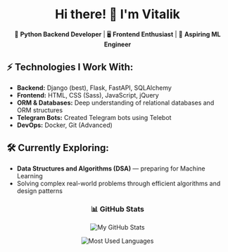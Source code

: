 <h1 align="center">Hi there! 👋 I'm Vitalik</h1>

<p align="center">
  🔧 <strong>Python Backend Developer</strong> | 🖥️ <strong>Frontend Enthusiast</strong> | 🚀 <strong>Aspiring ML Engineer</strong>
</p>

<h2>⚡ Technologies I Work With:</h2>
<ul>
  <li><strong>Backend:</strong> Django (best), Flask, FastAPI, SQLAlchemy</li>
  <li><strong>Frontend:</strong> HTML, CSS (Sass), JavaScript, jQuery</li>
  <li><strong>ORM & Databases:</strong> Deep understanding of relational databases and ORM structures</li>
  <li><strong>Telegram Bots:</strong> Created Telegram bots using Telebot</li>
  <li><strong>DevOps:</strong> Docker, Git (Advanced)</li>
</ul>

<h2>🛠️ Currently Exploring:</h2>
<ul>
  <li><strong>Data Structures and Algorithms (DSA)</strong> — preparing for Machine Learning</li>
  <li>Solving complex real-world problems through efficient algorithms and design patterns</li>
</ul>

<h3 align="center">📊 GitHub Stats</h3>
<p align="center">
  <img src="https://github-readme-stats.vercel.app/api?username=b7sj3o&show_icons=true&theme=radical" alt="My GitHub Stats" />
</p>
<p align="center">
  <img src="https://github-readme-stats.vercel.app/api/top-langs/?username=b7sj3o&layout=compact&theme=radical" alt="Most Used Languages" />
</p>
